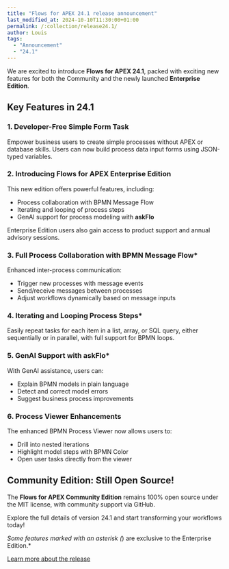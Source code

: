 ```yaml
---
title: "Flows for APEX 24.1 release announcement"
last_modified_at: 2024-10-10T11:30:00+01:00
permalink: /:collection/release24.1/
author: Louis
tags:
  - "Announcement"
  - "24.1"
---
```


We are excited to introduce **Flows for APEX 24.1**, packed with exciting new features for both the Community and the newly launched **Enterprise Edition**.

## Key Features in 24.1

### 1. Developer-Free Simple Form Task
Empower business users to create simple processes without APEX or database skills. Users can now build process data input forms using JSON-typed variables.

### 2. **Introducing Flows for APEX Enterprise Edition**
This new edition offers powerful features, including:
- Process collaboration with BPMN Message Flow
- Iterating and looping of process steps
- GenAI support for process modeling with **askFlo**

Enterprise Edition users also gain access to product support and annual advisory sessions.

### 3. Full Process Collaboration with BPMN Message Flow*
Enhanced inter-process communication:
- Trigger new processes with message events
- Send/receive messages between processes
- Adjust workflows dynamically based on message inputs

### 4. Iterating and Looping Process Steps*
Easily repeat tasks for each item in a list, array, or SQL query, either sequentially or in parallel, with full support for BPMN loops.

### 5. GenAI Support with askFlo*
With GenAI assistance, users can:
- Explain BPMN models in plain language
- Detect and correct model errors
- Suggest business process improvements

### 6. Process Viewer Enhancements
The enhanced BPMN Process Viewer now allows users to:
- Drill into nested iterations
- Highlight model steps with BPMN Color
- Open user tasks directly from the viewer

## Community Edition: Still Open Source!
The **Flows for APEX Community Edition** remains 100% open source under the MIT license, with community support via GitHub.

Explore the full details of version 24.1 and start transforming your workflows today!

*Some features marked with an asterisk (*) are exclusive to the Enterprise Edition.*

[Learn more about the release](https://flowsforapex.org/Flows4APEX241Features/)
